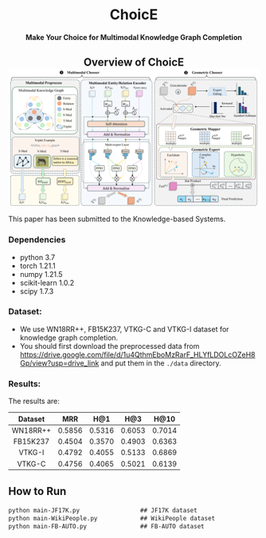 <h1 align="center">
  ChoicE
</h1>
<h4 align="center">Make Your Choice for Multimodal Knowledge Graph Completion</h4>

<h2 align="center">
  Overview of ChoicE
  <img align="center"  src="overview.png" alt="...">
</h2>

This paper has been submitted to the Knowledge-based Systems.

### Dependencies

- python            3.7
- torch             1.21.1
- numpy             1.21.5
- scikit-learn      1.0.2
- scipy             1.7.3


### Dataset:

- We use WN18RR++, FB15K237, VTKG-C and VTKG-I dataset for knowledge graph completion. 
- You should first download the preprocessed data from https://drive.google.com/file/d/1u4QthmEboMzRarF_HLYfLDOLcOZeH8Gp/view?usp=drive_link and put them in the `./data` directory.

### Results:
The results are:

|  Dataset   |   MRR  |   H@1  |   H@3  |  H@10  |
| :--------: | :---:  |  :---: |  :---: |  :---: |
|  WN18RR++  | 0.5856 | 0.5316 | 0.6053 | 0.7014 |
| FB15K237 | 0.4504 | 0.3570 | 0.4903 | 0.6363 |
|  VTKG-I   | 0.4792 | 0.4055 | 0.5133 | 0.6869 |
|  VTKG-C   | 0.4756 | 0.4065 | 0.5021 | 0.6139 |
## How to Run
```
python main-JF17K.py                 ## JF17K dataset
python main-WikiPeople.py            ## WikiPeople dataset
python main-FB-AUTO.py               ## FB-AUTO dataset
```
